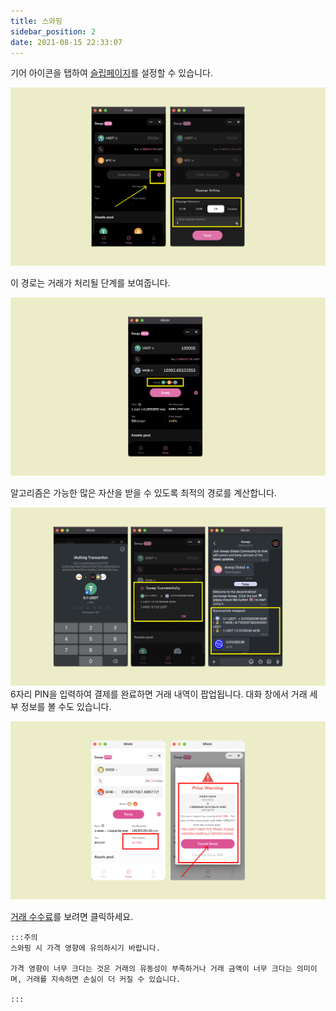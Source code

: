 ```yaml
---
title: 스와핑
sidebar_position: 2
date: 2021-08-15 22:33:07
---
```



기어 아이콘을 탭하여 [슬립페이지](https://docs.pando.im/docs/lake/key-concepts/slippage-impernament-loss)를 설정할 수 있습니다.

![](../assets/swapping-p1.png)



이 경로는 거래가 처리될 단계를 보여줍니다.

![](../assets/swapping-p2.png)

알고리즘은 가능한 많은 자산을 받을 수 있도록 최적의 경로를 계산합니다.



![](../assets/swapping-p3.png) 6자리 PIN을 입력하여 결제를 완료하면 거래 내역이 팝업됩니다. 대화 창에서 거래 세부 정보를 볼 수도 있습니다.



![](../assets/swap-p.png)

[거래 수수료](https://docs.pando.im/docs/lake/key-concepts/trading-fee)를 보려면 클릭하세요.

````mdx-code-block
:::주의
스와핑 시 가격 영향에 유의하시기 바랍니다. 

가격 영향이 너무 크다는 것은 거래의 유동성이 부족하거나 거래 금액이 너무 크다는 의미이며, 거래를 지속하면 손실이 더 커질 수 있습니다.

:::
````